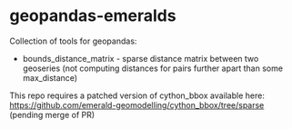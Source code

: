 # geopandas-emeralds

Collection of tools for geopandas:

* bounds_distance_matrix - sparse distance matrix between two geoseries (not computing distances for pairs further apart than some max_distance)

This repo requires a patched version of cython_bbox available here: https://github.com/emerald-geomodelling/cython_bbox/tree/sparse (pending merge of PR)
